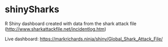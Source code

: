 # shinySharks
R Shiny dashboard created with data from the shark attack file (http://www.sharkattackfile.net/incidentlog.htm)

Live dashboard: https://markrichards.ninja/shiny/Global_Shark_Attack_File/
